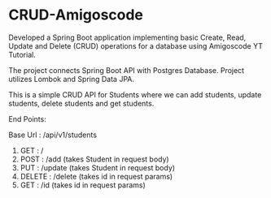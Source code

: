 # CRUD-Amigoscode
Developed a Spring Boot application implementing basic Create, Read, Update and Delete (CRUD) operations for a database using Amigoscode YT Tutorial.

The project connects Spring Boot API with Postgres Database. Project utilizes Lombok and Spring Data JPA.

This is a simple CRUD API for Students where we can add students, update students, delete students and get students.

End Points:

Base Url  :  /api/v1/students

1. GET    : /
2. POST   : /add            (takes Student in request body)
3. PUT    : /update         (takes Student in request body)
4. DELETE : /delete         (takes id in request params)
5. GET    : /id             (takes id in request params)



